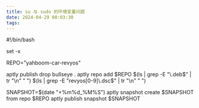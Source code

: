 ```yaml
---
title: su 与 sudo 的环境变量问题
date: 2024-04-29 00:03:30
tags:
---
```

#!/bin/bash

set -x

REPO="yahboom-car-revyos"

aptly publish drop bullseye .
aptly repo add $REPO $(ls | grep -E "\.deb$" | tr "\n" " ") $(ls | grep -E "revyos[0-9]\.dsc$" | tr "\n" " ")

SNAPSHOT=$(date "+%m%d_%M%S")
aptly snapshot create $SNAPSHOT from repo $REPO
aptly publish snapshot $SNAPSHOT
